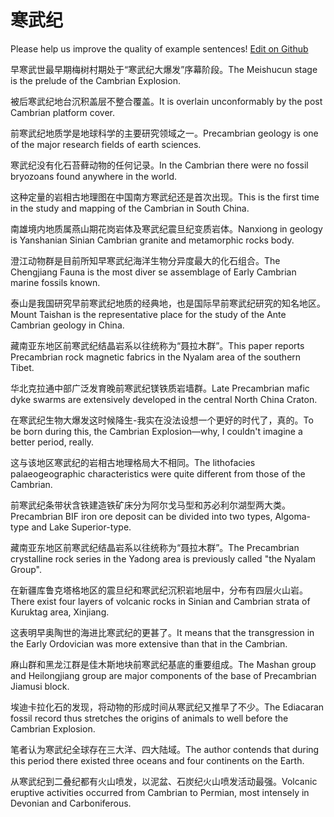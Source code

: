# 寒武纪

Please help us improve the quality of example sentences! [Edit on Github](https://github.com/jiyushe/jiyu-example-sentence-source/blob/main/chinese/hanwuji.md)

<p><span class="chinese">早寒武世最早期梅树村期处于“寒武纪大爆发”序幕阶段。</span><span class="english">The Meishucun stage is the prelude of the Cambrian Explosion.</span></p>

<p><span class="chinese">被后寒武纪地台沉积盖层不整合覆盖。</span><span class="english">It is overlain unconformably by the post Cambrian platform cover.</span></p>

<p><span class="chinese">前寒武纪地质学是地球科学的主要研究领域之一。</span><span class="english">Precambrian geology is one of the major research fields of earth sciences.</span></p>

<p><span class="chinese">寒武纪没有化石苔藓动物的任何记录。</span><span class="english">In the Cambrian there were no fossil bryozoans found anywhere in the world.</span></p>

<p><span class="chinese">这种定量的岩相古地理图在中国南方寒武纪还是首次出现。</span><span class="english">This is the first time in the study and mapping of the Cambrian in South China.</span></p>

<p><span class="chinese">南雄境内地质属燕山期花岗岩体及寒武纪震旦纪变质岩体。</span><span class="english">Nanxiong in geology is Yanshanian Sinian Cambrian granite and metamorphic rocks body.</span></p>

<p><span class="chinese">澄江动物群是目前所知早寒武纪海洋生物分异度最大的化石组合。</span><span class="english">The Chengjiang Fauna is the most diver se assemblage of Early Cambrian marine fossils known.</span></p>

<p><span class="chinese">泰山是我国研究早前寒武纪地质的经典地，也是国际早前寒武纪研究的知名地区。</span><span class="english">Mount Taishan is the representative place for the study of the Ante Cambrian geology in China.</span></p>

<p><span class="chinese">藏南亚东地区前寒武纪结晶岩系以往统称为“聂拉木群”。</span><span class="english">This paper reports Precambrian rock magnetic fabrics in the Nyalam area of the southern Tibet.</span></p>

<p><span class="chinese">华北克拉通中部广泛发育晚前寒武纪镁铁质岩墙群。</span><span class="english">Late Precambrian mafic dyke swarms are extensively developed in the central North China Craton.</span></p>

<p><span class="chinese">在寒武纪生物大爆发这时候降生-我实在没法设想一个更好的时代了，真的。</span><span class="english">To be born during this, the Cambrian Explosion—why, I couldn't imagine a better period, really.</span></p>

<p><span class="chinese">这与该地区寒武纪的岩相古地理格局大不相同。</span><span class="english">The lithofacies palaeogeographic characteristics were quite different from those of the Cambrian.</span></p>

<p><span class="chinese">前寒武纪条带状含铁建造铁矿床分为阿尔戈马型和苏必利尔湖型两大类。</span><span class="english">Precambrian BIF iron ore deposit can be divided into two types, Algoma-type and Lake Superior-type.</span></p>

<p><span class="chinese">藏南亚东地区前寒武纪结晶岩系以往统称为“聂拉木群”。</span><span class="english">The Precambrian crystalline rock series in the Yadong area is previously called "the Nyalam Group".</span></p>

<p><span class="chinese">在新疆库鲁克塔格地区的震旦纪和寒武纪沉积岩地层中，分布有四层火山岩。</span><span class="english">There exist four layers of volcanic rocks in Sinian and Cambrian strata of Kuruktag area, Xinjiang.</span></p>

<p><span class="chinese">这表明早奥陶世的海进比寒武纪的更甚了。</span><span class="english">It means that the transgression in the Early Ordovician was more extensive than that in the Cambrian.</span></p>

<p><span class="chinese">麻山群和黑龙江群是佳木斯地块前寒武纪基底的重要组成。</span><span class="english">The Mashan group and Heilongjiang group are major components of the base of Precambrian Jiamusi block.</span></p>

<p><span class="chinese">埃迪卡拉化石的发现，将动物的形成时间从寒武纪又推早了不少。</span><span class="english">The Ediacaran fossil record thus stretches the origins of animals to well before the Cambrian Explosion.</span></p>

<p><span class="chinese">笔者认为寒武纪全球存在三大洋、四大陆域。</span><span class="english">The author contends that during this period there existed three oceans and four continents on the Earth.</span></p>

<p><span class="chinese">从寒武纪到二叠纪都有火山喷发，以泥盆、石炭纪火山喷发活动最强。</span><span class="english">Volcanic eruptive activities occurred from Cambrian to Permian, most intensely in Devonian and Carboniferous.</span></p>

